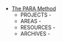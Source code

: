 - [The PARA Method](https://fortelabs.com/blog/para/)
	- PROJECTS -
	- AREAS -
	- RESOURCES -
	- ARCHIVES -